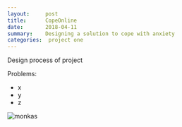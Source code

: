 ```yaml
---
layout:     post
title:      CopeOnline
date:       2018-04-11
summary:    Designing a solution to cope with anxiety
categories:  project one
---
```


Design process of project 

Problems:
* x
* y
* z



![monkas](https://user-images.githubusercontent.com/31209092/29838629-94639312-8cb0-11e7-9e60-43ed5d7ca5ba.jpg)
